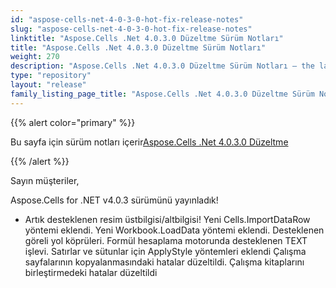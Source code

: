 ```yaml
---
id: "aspose-cells-net-4-0-3-0-hot-fix-release-notes"
slug: "aspose-cells-net-4-0-3-0-hot-fix-release-notes"
linktitle: "Aspose.Cells .Net 4.0.3.0 Düzeltme Sürüm Notları"
title: "Aspose.Cells .Net 4.0.3.0 Düzeltme Sürüm Notları"
weight: 270
description: "Aspose.Cells .Net 4.0.3.0 Düzeltme Sürüm Notları – the latest updates and fixes."
type: "repository"
layout: "release"
family_listing_page_title: "Aspose.Cells .Net 4.0.3.0 Düzeltme Sürüm Notları"
---
```

{{% alert color="primary" %}} 

 Bu sayfa için sürüm notları içerir[Aspose.Cells .Net 4.0.3.0 Düzeltme](https://releases.aspose.com/cells/net/new-releases/aspose.cells-.net-4.0.3.0-hot-fix/)

{{% /alert %}} 

 Sayın müşteriler,

 Aspose.Cells for .NET v4.0.3 sürümünü yayınladık!

- Artık desteklenen resim üstbilgisi/altbilgisi!
 Yeni Cells.ImportDataRow yöntemi eklendi.
 Yeni Workbook.LoadData yöntemi eklendi.
 Desteklenen göreli yol köprüleri.
 Formül hesaplama motorunda desteklenen TEXT işlevi.
 Satırlar ve sütunlar için ApplyStyle yöntemleri eklendi
 Çalışma sayfalarının kopyalanmasındaki hatalar düzeltildi.
 Çalışma kitaplarını birleştirmedeki hatalar düzeltildi
